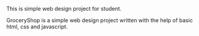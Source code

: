 This is simple web design project for student.

GroceryShop is a simple web design project written with the help of basic html, css and javascript.